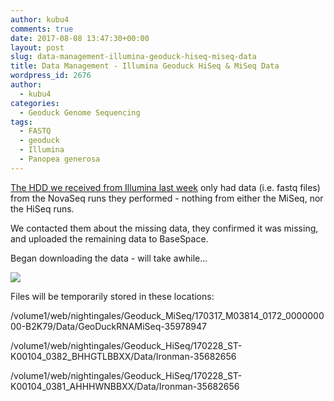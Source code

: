 ```yaml
---
author: kubu4
comments: true
date: 2017-08-08 13:47:30+00:00
layout: post
slug: data-management-illumina-geoduck-hiseq-miseq-data
title: Data Management - Illumina Geoduck HiSeq & MiSeq Data
wordpress_id: 2676
author:
  - kubu4
categories:
  - Geoduck Genome Sequencing
tags:
  - FASTQ
  - geoduck
  - Illumina
  - Panopea generosa
---
```


[The HDD we received from Illumina last week](http://onsnetwork.org/kubu4/2017/07/31/data-received-geoduck-genome-sequencing-by-illumina/) only had data (i.e. fastq files) from the NovaSeq runs they performed - nothing from either the MiSeq, nor the HiSeq runs.

We contacted them about the missing data, they confirmed it was missing, and uploaded the remaining data to BaseSpace.

Began downloading the data - will take awhile...



[![](http://eagle.fish.washington.edu/Arabidopsis/20170808_BaseSpace_Downloader_geoduck_illumina_data.png)](http://eagle.fish.washington.edu/Arabidopsis/20170808_BaseSpace_Downloader_geoduck_illumina_data.png)

Files will be temporarily stored in these locations:

/volume1/web/nightingales/Geoduck_MiSeq/170317_M03814_0172_000000000-B2K79/Data/GeoDuckRNAMiSeq-35978947

/volume1/web/nightingales/Geoduck_HiSeq/170228_ST-K00104_0382_BHHGTLBBXX/Data/Ironman-35682656

/volume1/web/nightingales/Geoduck_HiSeq/170228_ST-K00104_0381_AHHHWNBBXX/Data/Ironman-35682656
